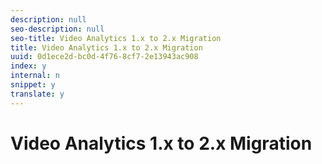 ```yaml
---
description: null
seo-description: null
seo-title: Video Analytics 1.x to 2.x Migration
title: Video Analytics 1.x to 2.x Migration
uuid: 0d1ece2d-bc0d-4f76-8cf7-2e13943ac908
index: y
internal: n
snippet: y
translate: y
---
```


# Video Analytics 1.x to 2.x Migration


